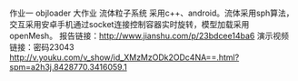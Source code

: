 # 
作业一 objloader
大作业 流体粒子系统
采用c++、android。流体采用sph算法，交互采用安卓手机通过socket连接控制容器实时旋转，模型加载采用openMesh。
报告链接：http://www.jianshu.com/p/23bdcee14ba6
演示视频链接：密码23043 http://v.youku.com/v_show/id_XMzMzODk2ODc4NA==.html?spm=a2h3j.8428770.3416059.1
